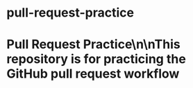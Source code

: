 # pull-request-practice
# Pull Request Practice\n\nThis repository is for practicing the GitHub pull request workflow
